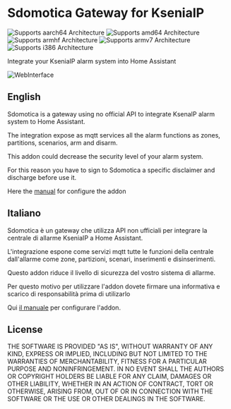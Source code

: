 # Sdomotica Gateway for KseniaIP

![Supports aarch64 Architecture][aarch64-shield] ![Supports amd64 Architecture][amd64-shield] ![Supports armhf Architecture][armhf-shield] ![Supports armv7 Architecture][armv7-shield] ![Supports i386 Architecture][i386-shield]

Integrate your KseniaIP alarm system into Home Assistant

![WebInterface][webinterface]

## English
Sdomotica is a gateway using no official API to integrate KsenaIP alarm
system to Home Assistant.

The integration expose as mqtt services all the alarm functions as
zones, partitions, scenarios, arm and disarm.

This addon could decrease the security level of your alarm system.

For this reason you have to sign to Sdomotica a specific disclaimer and
discharge before use it.

Here the [manual][manuale] for configure the addon

## Italiano
Sdomotica è un gateway che utilizza API non ufficiali per integrare la
centrale di allarme KseniaIP a Home Assistant.

L'integrazione espone come servizi mqtt tutte le funzioni della centrale
dall'allarme come zone, partizioni, scenari, inserimenti e
disinserimenti.

Questo addon riduce il livello di sicurezza del vostro sistema di
allarme.

Per questo motivo per utilizzare l'addon dovete firmare una informativa
e scarico di responsabilità prima di utilizarlo

Qui [il manuale][manuale] per configurare l'addon.


## License

THE SOFTWARE IS PROVIDED "AS IS", WITHOUT WARRANTY OF ANY KIND, EXPRESS OR
IMPLIED, INCLUDING BUT NOT LIMITED TO THE WARRANTIES OF MERCHANTABILITY,
FITNESS FOR A PARTICULAR PURPOSE AND NONINFRINGEMENT. IN NO EVENT SHALL THE
AUTHORS OR COPYRIGHT HOLDERS BE LIABLE FOR ANY CLAIM, DAMAGES OR OTHER
LIABILITY, WHETHER IN AN ACTION OF CONTRACT, TORT OR OTHERWISE, ARISING FROM,
OUT OF OR IN CONNECTION WITH THE SOFTWARE OR THE USE OR OTHER DEALINGS IN THE
SOFTWARE.

[aarch64-shield]: https://img.shields.io/badge/aarch64-yes-green.svg
[amd64-shield]: https://img.shields.io/badge/amd64-yes-green.svg
[armhf-shield]: https://img.shields.io/badge/armhf-no-green.svg
[armv7-shield]: https://img.shields.io/badge/armv7-yes-green.svg
[i386-shield]: https://img.shields.io/badge/i386-yes-green.svg
[manuale]: http://www.sdomotica.com/gateway2/KseniaIP_Sdomotica.pdf
[webinterface]: http://www.sdomotica.com/gateway2/kseniaipweb.png
